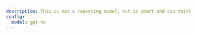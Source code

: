 ```yaml
---
description: This is not a reasoning model, but is smart and can think well.  It has good tone of response, very good at summarizing, and has good general knowledge.
config:
  model: gpt-4o
---
```

